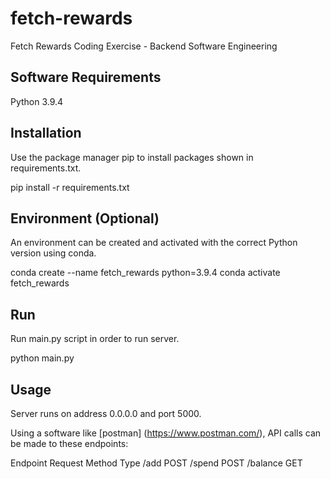 # fetch-rewards
Fetch Rewards Coding Exercise - Backend Software Engineering

## Software Requirements
Python 3.9.4

## Installation
Use the package manager pip to install packages shown in requirements.txt.

pip install -r requirements.txt

## Environment (Optional)
An environment can be created and activated with the correct Python version using conda.

conda create --name fetch_rewards python=3.9.4
conda activate fetch_rewards

## Run
Run main.py script in order to run server.

python main.py

## Usage
Server runs on address 0.0.0.0 and port 5000.

Using a software like [postman] (https://www.postman.com/), API calls can be made to these endpoints:

Endpoint        Request Method Type
/add            POST
/spend          POST
/balance        GET
